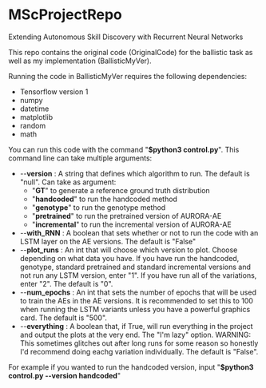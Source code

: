 # MScProjectRepo
Extending Autonomous Skill Discovery with Recurrent Neural Networks

This repo contains the original code (OriginalCode) for the ballistic task as well as my implementation (BallisticMyVer).

Running the code in BallisticMyVer requires the following dependencies:
* Tensorflow version 1
* numpy
* datetime
* matplotlib
* random
* math

You can run this code with the command "**$python3 control.py**".
This command line can take multiple arguments:
* --**version** : A string that defines which algorithm to run. The default is "null". Can take as argument:
  * "**GT**" to generate a reference ground truth distribution 
  * "**handcoded**" to run the handcoded method
  * "**genotype**" to run the genotype method
  * "**pretrained**" to run the pretrained version of AURORA-AE
  * "**incremental**" to run the incremental version of AURORA-AE
* --**with_RNN** : A boolean that sets whether or not to run the code with an LSTM layer on the AE versions. The default is "False"
* --**plot_runs** : An int that will choose which version to plot. Choose depending on what data you have. If you have run the handcoded, genotype, standard pretrained and standard incremental versions and not run any LSTM version, enter "1". If you have run all of the variations, enter "2". The default is "0".
* --**num_epochs** : An int that sets the number of epochs that will be used to train the AEs in the AE versions. It is recommended to set this to 100 when running the LSTM variants unless you have a powerful graphics card. The default is "500".
* --**everything** : A boolean that, if True, will run everything in the project and output the plots at the very end. The "I'm lazy" option. WARNING: This sometimes glitches out after long runs for some reason so honestly I'd recommend doing eachg variation individually. The default is "False".

For example if you wanted to run the handcoded version, input "**$python3 control.py --version handcoded**"
